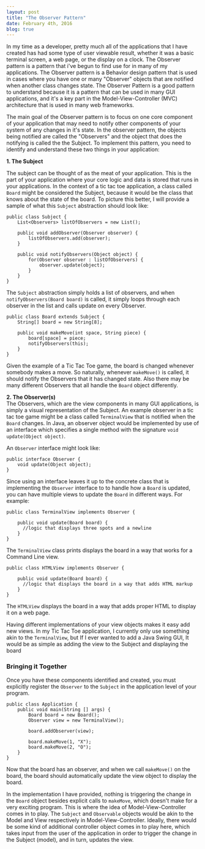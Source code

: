 ```yaml
---
layout: post
title: "The Observer Pattern"
date: February 4th, 2016
blog: true
---
```



In my time as a developer, pretty much all of the applications that I have created has had some type of user viewable result, whether it was a basic terminal screen, a web page, or the display on a clock. The Observer pattern is a pattern that i've begun to find use for in many of my applications. The Observer pattern is a Behavior design pattern that is used in cases where you have one or many "Observer" objects that are notified when another class changes state. The Observer Pattern is a good pattern to understand because it is a pattern that can be used in many GUI applications, and it's a key part in the Model-View-Controller (MVC) architecture that is used in many web frameworks.

The main goal of the Observer pattern is to focus on one core component of your application that may need to notify other components of your system of any changes in it's state. In the observer pattern, the objects being notified are called the "Observers" and the object that does the notifying is called the the Subject. To implement this pattern, you need to identify and understand these two things in your application:

**1. The Subject**

The subject can be thought of as the meat of your application. This is the part of your application where your core logic and data is stored that runs in your applications. In the context of a tic tac toe application, a class called ```Board``` might be considered the Subject, because it would be the class that knows about the state of the board. To picture this better, I will provide a sample of what this `Subject` abstraction should look like:

    public class Subject {
        List<Observers> listOfObservers = new List();

        public void addObserver(Observer observer) {
            listOfObservers.add(observer);
        }

        public void notifyObservers(Object object) {
            for(Observer observer : listOfObservers) {
                observer.update(object);
            }
        }
    }

The `Subject` abstraction simply holds a list of observers, and when `notifyObservers(Board board)` is called, it simply loops through each observer in the list and calls update on every Observer.

    public class Board extends Subject {
        String[] board = new String[8];

        public void makeMove(int space, String piece) {
            board[space] = piece;
            notifyObservers(this);
        }
    }

Given the example of a Tic Tac Toe game, the board is changed whenever somebody makes a move. So naturally, whenever `makeMove()` is called, it should notify the Observers that it has changed state. Also there may be many different Observers that all handle the `Board` object differently.

**2. The Observer(s)**  
The Observers, which are the view components in many GUI applications, is simply a visual representation of the Subject. An example observer in a tic tac toe game might be a class called ```TerminalView``` that is notified when the ```Board``` changes. In Java, an observer object would be implemented by use of an interface which specifies a single method with the signature ```void update(Object object)```.

An `Observer` interface might look like:

    public interface Observer {
        void update(Object object);
    }

Since using an interface leaves it up to the concrete class that is implementing the `Observer` interface to to handle how a `Board` is updated, you can have multiple views to update the `Board` in different ways. For example:

    public class TerminalView implements Observer {

        public void update(Board board) {
          //logic that displays three spots and a newline
        }
    }

The `TerminalView` class prints displays the board in a way that works for a Command Line view.

    public class HTMLView implements Observer {

        public void update(Board board) {
          //logic that displays the board in a way that adds HTML markup
        }
    }

The `HTMLView` displays the board in a way that adds proper HTML to display it on a web page.

Having different implementations of your view objects makes it easy add new views. In my Tic Tac Toe application, I currently only use something akin to the `TerminalView`, but If I ever wanted to add a Java Swing GUI, It would be as simple as adding the view to the Subject  and displaying the board

### Bringing it Together

 Once you have these components identified and created, you must explicitly register the `Observer` to the `Subject` in the application level of your program.

    public class Application {
        public void main(String [] args) {
            Board board = new Board();
            Observer view = new TerminalView();

            board.addObserver(view);

            board.makeMove(1, "X");
            board.makeMove(2, "O");
        }
    }


Now that the board has an observer, and when we call `makeMove()` on the board, the board should automatically update the view object to display the board.

In the implementation I have provided, nothing is triggering the change in the `Board` object besides explicit calls to `makeMove`, which doesn't make for a very exciting program. This is where the idea of Model-View-Controller comes in to play. The `Subject` and `Observable` objects would be akin to the Model and View respectively in Model-View-Controller. Ideally, there would be some kind of additional controller object comes in to play here, which takes input from the user of the application in order to trigger the change in the Subject (model), and in turn, updates the view.
